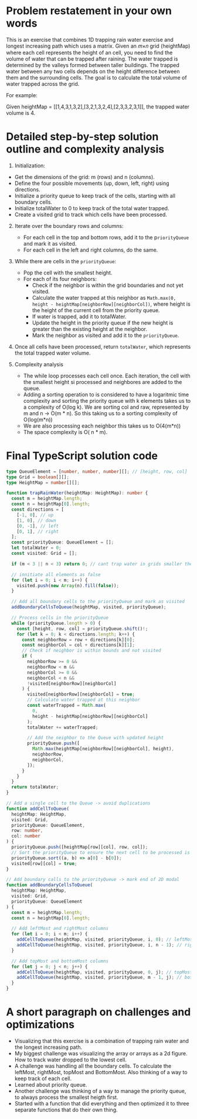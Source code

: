 # Problem restatement in your own words

This is an exercise that combines 1D trapping rain water exercise and longest increasing path which uses a matrix.
Given an 𝑚×𝑛 grid (heightMap) where each cell represents the height of an cell, you need to find the volume of water that can be trapped after raining. The water trapped is determined by the valleys formed between taller buildings.
The trapped water between any two cells depends on the height difference between them and the surrounding cells.
The goal is to calculate the total volume of water trapped across the grid.

For example:

Given heightMap = [[1,4,3,1,3,2],[3,2,1,3,2,4],[2,3,3,2,3,1]], the trapped water volume is 4.

# Detailed step-by-step solution outline and complexity analysis

1. Initialization:

- Get the dimensions of the grid: m (rows) and n (columns).
- Define the four possible movements (up, down, left, right) using directions.
- Initialize a priority queue to keep track of the cells, starting with all boundary cells.
- Initialize totalWater to 0 to keep track of the total water trapped.
- Create a visited grid to track which cells have been processed.

2.  Iterate over the boundary rows and columns:
    - For each cell in the top and bottom rows, add it to the p`riorityQueue` and mark it as visited.
    - For each cell in the left and right columns, do the same.
3.  While there are cells in the `priorityQueue`:
    - Pop the cell with the smallest height.
    - For each of its four neighbors:
      - Check if the neighbor is within the grid boundaries and not yet visited.
      - Calculate the water trapped at this neighbor as `Math.max(0, height - heightMap[neighborRow][neighborCol])`, where height is the height of the current cell from the priority queue.
      - If water is trapped, add it to totalWater.
      - Update the height in the priority queue if the new height is greater than the existing height at the neighbor.
      - Mark the neighbor as visited and add it to the `priorityQueue`.
4.  Once all cells have been processed, return `totalWater`, which represents the total trapped water volume.

5.  Complexity analysis
    - The while loop processes each cell once. Each iteration, the cell with the smallest height si processed and neighbores are added to the queue.
    - Adding a sorting operation to is considered to have a logaritmic time complexity and sorting the priority queue with k elements takes us to a complexity of O(log k). We are sorting col and raw, represented by m and n -> O(m * n). So this taking us to a sorting complexity of O(log(m*n))
    - We are also processing each neighbor this takes us to O(4(m\*n))
    - The space complexity is O( n \* m).

# Final TypeScript solution code

```typescript
type QueueElement = [number, number, number][]; // [height, row, col]
type Grid = boolean[][];
type HeightMap = number[][];

function trapRainWater(heightMap: HeightMap): number {
  const m = heightMap.length;
  const n = heightMap[0].length;
  const directions = [
    [-1, 0], // up
    [1, 0], // down
    [0, -1], // left
    [0, 1], // right
  ];
  const priorityQueue: QueueElement = [];
  let totalWater = 0;
  const visited: Grid = [];

  if (m < 3 || n < 3) return 0; // cant trap water in grids smaller then 3x3

  // innitiate all elements as false
  for (let i = 0; i < m; i++) {
    visited.push(new Array(n).fill(false));
  }

  // Add all boundary cells to the priorityQueue and mark as visited
  addBoundaryCellsToQueue(heightMap, visited, priorityQueue);

  // Process cells in the priorityQueue
  while (priorityQueue.length > 0) {
    const [height, row, col] = priorityQueue.shift()!;
    for (let k = 0; k < directions.length; k++) {
      const neighborRow = row + directions[k][0];
      const neighborCol = col + directions[k][1];
      // Check if neighbor is within bounds and not visited
      if (
        neighborRow >= 0 &&
        neighborRow < m &&
        neighborCol >= 0 &&
        neighborCol < n &&
        !visited[neighborRow][neighborCol]
      ) {
        visited[neighborRow][neighborCol] = true;
        // Calculate water trapped at this neighbor
        const waterTrapped = Math.max(
          0,
          height - heightMap[neighborRow][neighborCol]
        );
        totalWater += waterTrapped;

        // Add the neighbor to the Queue with updated height
        priorityQueue.push([
          Math.max(heightMap[neighborRow][neighborCol], height),
          neighborRow,
          neighborCol,
        ]);
      }
    }
  }
  return totalWater;
}

// Add a single cell to the Queue -> avoid duplications
function addCellToQueue(
  heightMap: HeightMap,
  visited: Grid,
  priorityQueue: QueueElement,
  row: number,
  col: number
) {
  priorityQueue.push([heightMap[row][col], row, col]);
  // Sort the priorityQueue to ensure the next cell to be processed is the one with the smallest height
  priorityQueue.sort((a, b) => a[0] - b[0]);
  visited[row][col] = true;
}

// Add boundary calls to the priorityQueue -> mark end of 2D modal
function addBoundaryCellsToQueue(
  heightMap: HeightMap,
  visited: Grid,
  priorityQueue: QueueElement
) {
  const m = heightMap.length;
  const n = heightMap[0].length;

  // Add leftMost and rightMost columns
  for (let i = 0; i < m; i++) {
    addCellToQueue(heightMap, visited, priorityQueue, i, 0); // leftMost column
    addCellToQueue(heightMap, visited, priorityQueue, i, n - 1); // rightMost column
  }

  // Add topMost and bottomMost columns
  for (let j = 0; j < n; j++) {
    addCellToQueue(heightMap, visited, priorityQueue, 0, j); // topMost row
    addCellToQueue(heightMap, visited, priorityQueue, m - 1, j); // bottomMost row
  }
}
```

# A short paragraph on challenges and optimizations

- Visualizing that this exercise is a combination of trapping rain water and the longest increasing path.
- My biggest challenge was visualizing the array or arrays as a 2d figure. How to track water dropped to the lowest cell.
- A challenge was handling all the boundary cells. To calculate the leftMost, rightMost, topMost and BottomMost. Also thinking of a way to keep track of each cell.
- Learned about priority queue.
- Another challenge was thinking of a way to manage the priority queue, to always process the smallest heigth first.
- Started with a function that did everything and then optimized it to three separate functions that do their own thing.
